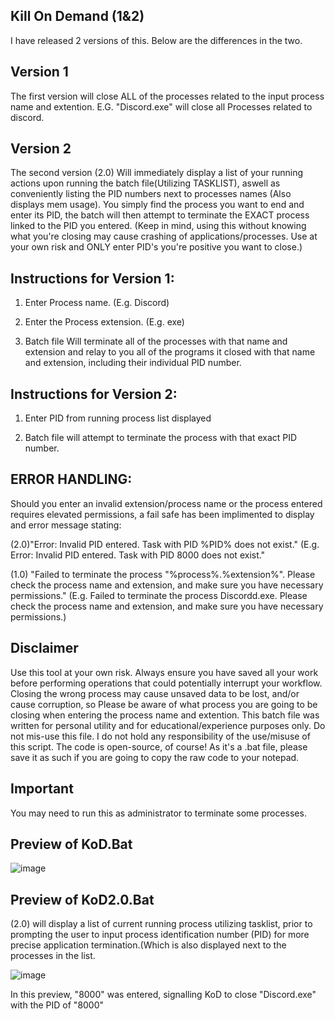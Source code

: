 ## Kill On Demand (1&2)

I have released 2 versions of this. Below are the differences in the two.

## Version 1
The first version will close ALL of the processes related to the input process name and extention. E.G. "Discord.exe" will close all Processes related to discord.

## Version 2
The second version (2.0) Will immediately display a list of your running actions upon running the batch file(Utilizing TASKLIST), aswell as conveniently listing the
PID numbers next to processes names (Also displays mem usage). You simply find the process you want to end and enter its PID, the batch will then attempt to terminate
the EXACT process linked to the PID you entered. (Keep in mind, using this without knowing what you're closing may cause crashing of applications/processes. Use at your
own risk and ONLY enter PID's you're positive you want to close.)




## Instructions for Version 1:


1. Enter Process name. (E.g. Discord)

2. Enter the Process extension.  (E.g. exe) 

3. Batch file Will terminate all of the processes with that name and extension and relay to you all of the programs it closed with that name and extension, including their individual PID number.


## Instructions for Version 2:


1. Enter PID from running process list displayed

2. Batch file will attempt to terminate the process with that exact PID number.




## ERROR HANDLING: 
Should you enter an invalid extension/process name or the process entered requires elevated permissions, a fail safe has been implimented to display and error message stating:

(2.0)"Error: Invalid PID entered. Task with PID %PID% does not exist." (E.g. Error: Invalid PID entered. Task with PID 8000 does not exist."

(1.0) "Failed to terminate the process "%process%.%extension%". Please check the process name and extension, and make sure you have necessary permissions." (E.g. Failed to terminate the process Discordd.exe. Please check the process name and extension, and make sure you have necessary permissions.)


## Disclaimer
Use this tool at your own risk. Always ensure you have saved all your work before performing operations that could potentially interrupt your workflow. Closing the wrong process may cause unsaved data to be lost, and/or cause corruption, so Please be aware of what process you are going to be closing when entering the process name and extention. This batch file was written for personal utility and for educational/experience purposes only. Do not mis-use this file. I do not hold any responsibility of the use/misuse of this script.
The code is open-source, of course! As it's a .bat file, please save it as such if you are going to copy the raw code to your notepad.

## Important
You may need to run this as administrator to terminate some processes.



## Preview of KoD.Bat
![image](https://github.com/tactics-osrs/Kill-on-Demand-batch/assets/76490725/2a9b5316-88ce-4121-b353-45a277ae4b5f)

## Preview of KoD2.0.Bat
(2.0) will display a list of current running process utilizing tasklist, prior to prompting the user to input process identification number (PID) for more precise application termination.(Which is also displayed next to the processes in the list.

![image](https://github.com/tactics-osrs/Kill-on-Demand-batch/assets/76490725/fdbb2324-89bb-468e-83da-07598d6caeb6)

In this preview, "8000" was entered, signalling KoD to close "Discord.exe" with the PID of "8000"



